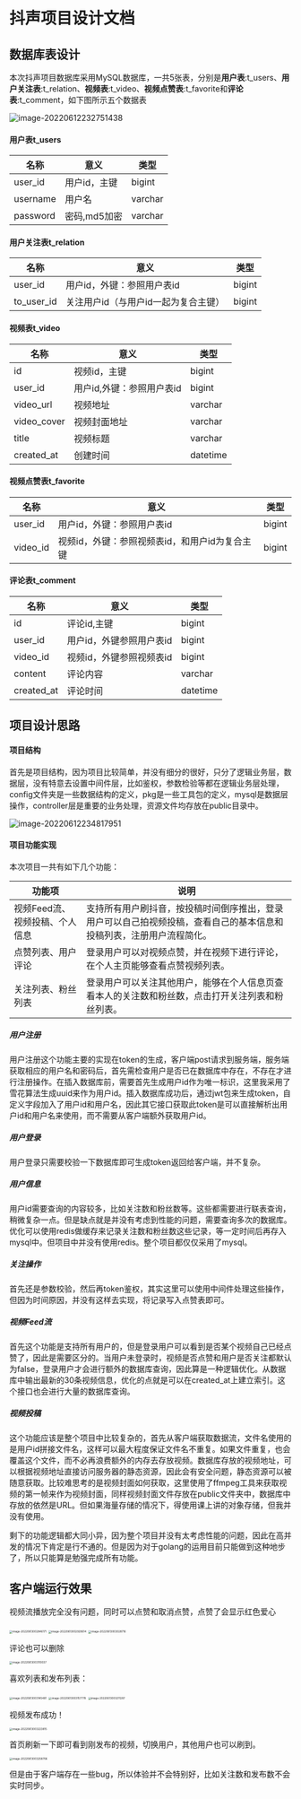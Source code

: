 # 抖声项目设计文档

## 数据库表设计

本次抖声项目数据库采用MySQL数据库，一共5张表，分别是**用户表**:t_users、**用户关注表**:t_relation、**视频表**:t_video、**视频点赞表**:t_favorite和**评论表**:t_comment，如下图所示五个数据表

![image-20220612232751438](C:\Users\86137\AppData\Roaming\Typora\typora-user-images\image-20220612232751438.png)

#### 用户表t_users

| 名称     | 意义         | 类型    |
| -------- | ------------ | ------- |
| user_id  | 用户id，主键 | bigint  |
| username | 用户名       | varchar |
| password | 密码,md5加密 | varchar |



#### 用户关注表t_relation

| 名称       | 意义                                 | 类型   |
| ---------- | ------------------------------------ | ------ |
| user_id    | 用户id，外键：参照用户表id           | bigint |
| to_user_id | 关注用户id（与用户id一起为复合主键） | bigint |



#### 视频表t_video

| 名称        | 意义                      | 类型     |
| ----------- | ------------------------- | -------- |
| id          | 视频id，主键              | bigint   |
| user_id     | 用户id,外键：参照用户表id | bigint   |
| video_url   | 视频地址                  | varchar  |
| video_cover | 视频封面地址              | varchar  |
| title       | 视频标题                  | varchar  |
| created_at  | 创建时间                  | datetime |



#### 视频点赞表t_favorite

| 名称     | 意义                                           | 类型   |
| -------- | ---------------------------------------------- | ------ |
| user_id  | 用户id，外键：参照用户表id                     | bigint |
| video_id | 视频id，外键：参照视频表id，和用户id为复合主键 | bigint |



#### 评论表t_comment

| 名称       | 意义                     | 类型     |
| ---------- | ------------------------ | -------- |
| id         | 评论id,主键              | bigint   |
| user_id    | 用户id，外键参照用户表id | bigint   |
| video_id   | 视频id，外键参照视频表id | bigint   |
| content    | 评论内容                 | varchar  |
| created_at | 评论时间                 | datetime |



## 项目设计思路

#### 项目结构

​	首先是项目结构，因为项目比较简单，并没有细分的很好，只分了逻辑业务层，数据层，没有特意去设置中间件层，比如鉴权，参数检验等都在逻辑业务层处理，config文件夹是一些数据结构的定义，pkg是一些工具包的定义，mysql是数据层操作，controller层是重要的业务处理，资源文件均存放在public目录中。

![image-20220612234817951](C:\Users\86137\AppData\Roaming\Typora\typora-user-images\image-20220612234817951.png)

#### 项目功能实现

本次项目一共有如下几个功能：

| 功能项                         | 说明                                                         |
| ------------------------------ | ------------------------------------------------------------ |
| 视频Feed流、视频投稿、个人信息 | 支持所有用户刷抖音，按投稿时间倒序推出，登录用户可以自己拍视频投稿，查看自己的基本信息和投稿列表，注册用户流程简化。 |
| 点赞列表、用户评论             | 登录用户可以对视频点赞，并在视频下进行评论，在个人主页能够查看点赞视频列表。 |
| 关注列表、粉丝列表             | 登录用户可以关注其他用户，能够在个人信息页查看本人的关注数和粉丝数，点击打开关注列表和粉丝列表。 |



##### 用户注册

用户注册这个功能主要的实现在token的生成，客户端post请求到服务端，服务端获取相应的用户名和密码后，首先需检查用户是否已在数据库中存在，不存在才进行注册操作。在插入数据库前，需要首先生成用户id作为唯一标识，这里我采用了雪花算法生成uuid来作为用户id。插入数据库成功后，通过jwt包来生成token，自定义字段加入了用户id和用户名，因此其它接口获取此token是可以直接解析出用户id和用户名来使用，而不需要从客户端额外获取用户id。



##### 用户登录

用户登录只需要校验一下数据库即可生成token返回给客户端，并不复杂。



##### 用户信息

用户id需要查询的内容较多，比如关注数和粉丝数等。这些都需要进行联表查询，稍微复杂一点。但是缺点就是并没有考虑到性能的问题，需要查询多次的数据库。优化可以使用redis做缓存来记录关注数和粉丝数这些记录，等一定时间后再存入mysql中。但项目中并没有使用redis。整个项目都仅仅采用了mysql。



##### 关注操作

首先还是参数校验，然后再token鉴权，其实这里可以使用中间件处理这些操作，但因为时间原因，并没有这样去实现，将记录写入点赞表即可。



##### 视频Feed流

首先这个功能是支持所有用户的，但是登录用户可以看到是否某个视频自己已经点赞了，因此是需要区分的。当用户未登录时，视频是否点赞和用户是否关注都默认为false，登录用户才会进行额外的数据库查询，因此算是一种逻辑优化。从数据库中输出最新的30条视频信息，优化的点就是可以在created_at上建立索引。这个接口也会进行大量的数据库查询。



##### 视频投稿

这个功能应该是整个项目中比较复杂的，首先从客户端获取数据流，文件名使用的是用户id拼接文件名，这样可以最大程度保证文件名不重复。如果文件重复，也会覆盖这个文件，而不必再浪费额外的内存去存放视频。数据库存放的视频地址，可以根据视频地址直接访问服务器的静态资源，因此会有安全问题，静态资源可以被随意获取。比较难思考的是视频封面如何获取，这里使用了ffmpeg工具来获取视频的第一帧来作为视频封面，同样视频封面文件存放在public文件夹中，数据库中存放的依然是URL。但如果海量存储的情况下，得使用课上讲的对象存储，但我并没有使用。



剩下的功能逻辑都大同小异，因为整个项目并没有太考虑性能的问题，因此在高并发的情况下肯定是行不通的。但是因为对于golang的运用目前只能做到这种地步了，所以只能算是勉强完成所有功能。



## 客户端运行效果

视频流播放完全没有问题，同时可以点赞和取消点赞，点赞了会显示红色爱心

<img src="C:\Users\86137\AppData\Roaming\Typora\typora-user-images\image-20220613002846171.png" alt="image-20220613002846171" style="zoom:33%;" />

<img src="C:\Users\86137\AppData\Roaming\Typora\typora-user-images\image-20220613002929614.png" alt="image-20220613002929614" style="zoom:33%;" />



<img src="C:\Users\86137\AppData\Roaming\Typora\typora-user-images\image-20220613003028716.png" alt="image-20220613003028716" style="zoom:33%;" />

评论也可以删除

<img src="C:\Users\86137\AppData\Roaming\Typora\typora-user-images\image-20220613003110037.png" alt="image-20220613003110037" style="zoom:33%;" />



喜欢列表和发布列表：

<img src="C:\Users\86137\AppData\Roaming\Typora\typora-user-images\image-20220613003145481.png" alt="image-20220613003145481" style="zoom:33%;" />

<img src="C:\Users\86137\AppData\Roaming\Typora\typora-user-images\image-20220613003157778.png" alt="image-20220613003157778" style="zoom:33%;" />

<img src="C:\Users\86137\AppData\Roaming\Typora\typora-user-images\image-20220613003211287.png" alt="image-20220613003211287" style="zoom:33%;" />

视频发布成功！

<img src="C:\Users\86137\AppData\Roaming\Typora\typora-user-images\image-20220613003223815.png" alt="image-20220613003223815" style="zoom:33%;" />

首页刷新一下即可看到刚发布的视频，切换用户，其他用户也可以刷到。

<img src="C:\Users\86137\AppData\Roaming\Typora\typora-user-images\image-20220613003258706.png" alt="image-20220613003258706" style="zoom:33%;" />



但是由于客户端存在一些bug，所以体验并不会特别好，比如关注数和发布数不会实时同步。

